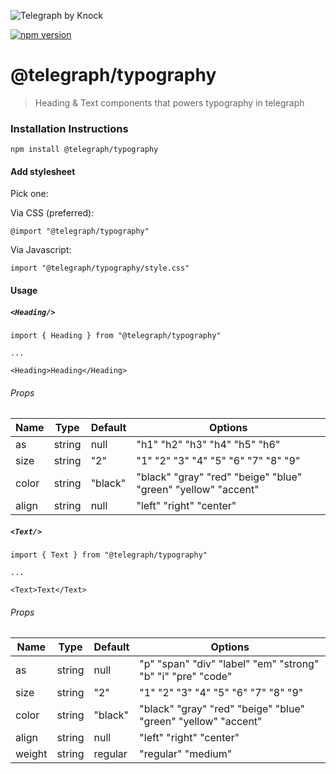 ![Telegraph by Knock](https://github.com/knocklabs/telegraph/assets/29106675/9b5022e3-b02c-4582-ba57-3d6171e45e44)

[![npm version](https://img.shields.io/npm/v/@telegraph/typography.svg)](https://www.npmjs.com/package/@telegraph/typography)

# @telegraph/typography
> Heading & Text components that powers typography in telegraph


### Installation Instructions

```
npm install @telegraph/typography
```


#### Add stylesheet
Pick one:

Via CSS (preferred):
```
@import "@telegraph/typography"
```

Via Javascript:
```
import "@telegraph/typography/style.css"
```

#### Usage

##### `<Heading/>`

```
import { Heading } from "@telegraph/typography"

...

<Heading>Heading</Heading>
```

###### Props

| Name | Type | Default | Options |
| ---- | -----| ------- | ------- |
| as | string | null | "h1" "h2" "h3" "h4" "h5" "h6" |
| size | string | "2" | "1" "2" "3" "4" "5" "6" "7" "8" "9" |
| color | string | "black" | "black" "gray" "red" "beige" "blue" "green" "yellow" "accent" |
| align | string | null | "left" "right" "center" |

##### `<Text/>`

```
import { Text } from "@telegraph/typography"

...

<Text>Text</Text>
```

###### Props

| Name | Type | Default | Options |
| ---- | -----| ------- | ------- |
| as | string | null | "p" "span" "div" "label" "em" "strong" "b" "i" "pre" "code"
| size | string | "2" | "1" "2" "3" "4" "5" "6" "7" "8" "9" |
| color | string | "black" | "black" "gray" "red" "beige" "blue" "green" "yellow" "accent" |
| align | string | null | "left" "right" "center" |
| weight | string | regular | "regular" "medium" |
